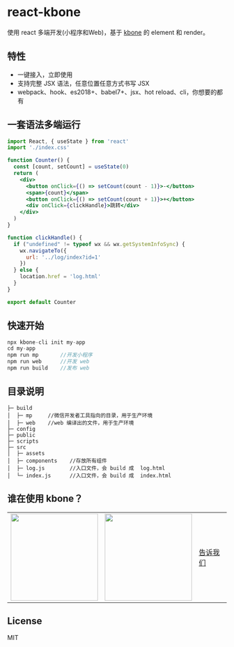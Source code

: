 # react-kbone

使用 react 多端开发(小程序和Web)，基于 [kbone](https://github.com/wechat-miniprogram/kbone) 的 element 和 render。

## 特性

* 一键接入，立即使用
* 支持完整 JSX 语法，任意位置任意方式书写 JSX
* webpack、hook、es2018+、babel7+、jsx、hot reload、cli，你想要的都有

## 一套语法多端运行

```jsx
import React, { useState } from 'react'
import './index.css'

function Counter() {
  const [count, setCount] = useState(0)
  return (
    <div>
      <button onClick={() => setCount(count - 1)}>-</button>
      <span>{count}</span>
      <button onClick={() => setCount(count + 1)}>+</button>
      <div onClick={clickHandle}>跳转</div>
    </div>
  )
}

function clickHandle() {
  if ("undefined" != typeof wx && wx.getSystemInfoSync) {
    wx.navigateTo({
      url: '../log/index?id=1'
    })
  } else {
    location.href = 'log.html'
  }
}

export default Counter
```

## 快速开始

```js
npx kbone-cli init my-app
cd my-app
npm run mp       //开发小程序
npm run web      //开发 web
npm run build    //发布 web
```


## 目录说明

```
├─ build
│  ├─ mp     //微信开发者工具指向的目录，用于生产环境
│  ├─ web    //web 编译出的文件，用于生产环境
├─ config
├─ public
├─ scripts
├─ src
│  ├─ assets
│  ├─ components    //存放所有组件
│  ├─ log.js        //入口文件，会 build 成  log.html
│  └─ index.js      //入口文件，会 build 成  index.html
```

## 谁在使用 kbone？

<table>
	<tbody>
		<tr>
			<td><a target="_blank" href="https://developers.weixin.qq.com/community/develop/mixflow"><img width="200px"
						src="https://raw.githubusercontent.com/wechat-miniprogram/kbone/develop/docs/images/code1.jpg"></a></td>
			<td><a target="_blank" href="http://omijs.org"><img width="200px"
						src="https://github.com/Tencent/omi/raw/master/assets/omi-cloud.jpg"></a></td>
			<td width="92px"><a target="_blank" href="https://github.com/Tencent/omi/issues/new">告诉我们</a></td>
		
</table>

## License

MIT 
